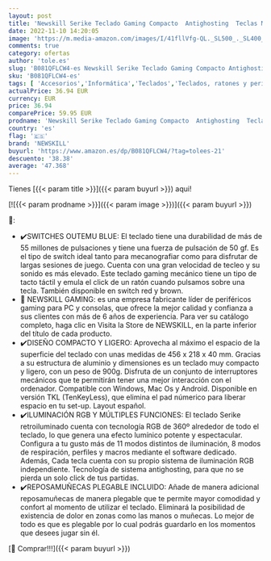 ```yaml
---
layout: post
title: 'Newskill Serike Teclado Gaming Compacto  Antighosting  Teclas Macro Programables  Resposamuñecas plegable  Switches Otemu Blue  USB  Layout español  Compatible Windows  Mac Os y Android  Negro'
date: 2022-11-10 14:20:05
image: 'https://m.media-amazon.com/images/I/41fllVfg-QL._SL500_._SL400_.jpg'
comments: true
category: ofertas
author: 'tole.es'
slug: 'B081QFLCW4-es Newskill Serike Teclado Gaming Compacto Antighosting...'
sku: 'B081QFLCW4-es'
tags: [ 'Accesorios','Informática','Teclados','Teclados, ratones y periféricos de entrada','android','newskill','🇪🇸', ]
actualPrice: 36.94 EUR
currency: EUR
price: 36.94
comparePrice: 59.95 EUR
prodname: 'Newskill Serike Teclado Gaming Compacto  Antighosting  Teclas Macro Programables  Resposamuñecas plegable  Switches Otemu Blue  USB  Layout español  Compatible Windows  Mac Os y Android  Negro'
country: 'es'
flag: '🇪🇸'
brand: 'NEWSKILL'
buyurl: 'https://www.amazon.es/dp/B081QFLCW4/?tag=tolees-21'
descuento: '38.38'
average: '47.368'
---
```


Tienes [{{< param title >}}]({{< param buyurl >}}) aqui!

[![{{< param prodname >}}]({{< param image >}})]({{< param buyurl >}})

🔎:

- ✔️SWITCHES OUTEMU BLUE: El teclado tiene una durabilidad de más de 55 millones de pulsaciones y tiene una fuerza de pulsación de 50 gf. Es el tipo de switch ideal tanto para mecanografiar como para disfrutar de largas sesiones de juego. Cuenta con una gran velocidad de tecleo y su sonido es más elevado. Este teclado gaming mecánico tiene un tipo de tacto táctil y emula el click de un ratón cuando pulsamos sobre una tecla. También disponible en switch red y brown.
- 👾 NEWSKILL GAMING: es una empresa fabricante líder de periféricos gaming para PC y consolas, que ofrece la mejor calidad y confianza a sus clientes con más de 6 años de experiencia. Para ver su catálogo completo, haga clic en Visita la Store de NEWSKILL, en la parte inferior del título de cada producto.
- ✔️DISEÑO COMPACTO Y LIGERO: Aprovecha al máximo el espacio de la superficie del teclado con unas medidas de 456 x 218 x 40 mm. Gracias a su estructura de aluminio y dimensiones es un teclado muy compacto y ligero, con un peso de 900g. Disfruta de un conjunto de interruptores mecánicos que te permitirán tener una mejor interacción con el ordenador. Compatible con Windows, Mac Os y Android. Disponible en versión TKL (TenKeyLess), que elimina el pad númerico para liberar espacio en tu set-up. Layout español.
- ✔️ILUMINACIÓN RGB Y MÚLTIPLES FUNCIONES: El teclado Serike retroiluminado cuenta con tecnología RGB de 360º alrededor de todo el teclado, lo que genera una efecto lumínico potente y espectacular. Configura a tu gusto más de 11 modos distintos de iluminación, 8 modos de respiración, perfiles y macros mediante el software dedicado. Además, Cada tecla cuenta con su propio sistema de iluminación RGB independiente. Tecnología de sistema antighosting, para que no se pierda un solo click de tus partidas.
- ✔️REPOSAMUÑECAS PLEGABLE INCLUIDO: Añade de manera adicional reposamuñecas de manera plegable que te permite mayor comodidad y confort al momento de utilizar el teclado. Eliminará la posibilidad de existencia de dolor en zonas como las manos o muñecas. Lo mejor de todo es que es plegable por lo cual podrás guardarlo en los momentos que desees jugar sin él.

[🛒 Comprar!!!]({{< param buyurl >}})

